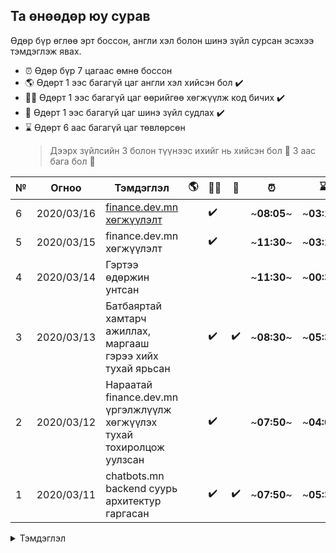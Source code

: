 ## Та өнөөдөр юу сурав

Өдөр бүр өглөө эрт боссон, англи хэл болон шинэ зүйл сурсан эсэхээ тэмдэглэж явах.

- :alarm_clock: Өдөр бүр 7 цагаас өмнө боссон
- :earth_americas: Өдөрт 1 ээс багагүй цаг англи хэл хийсэн бол :heavy_check_mark:
- :man_technologist: Өдөрт 1 ээс багагүй цаг өөрийгөө хөгжүүлж код бичих :heavy_check_mark:
- :open_book: Өдөрт 1 ээс багагүй цаг шинэ зүйл судлах :heavy_check_mark:
- :hourglass: Өдөрт 6 аас багагүй цаг төвлөрсөн
  > Дээрх зүйлсийн 3 болон түүнээс ихийг нь хийсэн бол :triangular_flag_on_post: 3 аас бага бол :poop:

| №   | Огноо      | Тэмдэглэл                                                              | :earth_americas: | :man_technologist: | :open_book:        | :alarm_clock: | :hourglass: |        |
| --- | ---------- | ---------------------------------------------------------------------- | ---------------- | ------------------ | ------------------ | ------------- | ----------- | ------ |
| 6   | 2020/03/16 | [finance.dev.mn хөгжүүлэлт](#6-дахь-өдөр-20200316)                     |                  | :heavy_check_mark: |                    | ~**08:05**~   | ~**03:12**~ | :poop: |
| 5   | 2020/03/15 | finance.dev.mn хөгжүүлэлт                                              |                  | :heavy_check_mark: |                    | ~**11:30**~   | ~**03:12**~ | :poop: |
| 4   | 2020/03/14 | Гэртээ өдөржин унтсан                                                  |                  |                    |                    | ~**11:30**~   | ~**00:37**~ | :poop: |
| 3   | 2020/03/13 | Батбаяртай хамтарч ажиллах, маргааш гэрээ хийх тухай ярьсан            |                  | :heavy_check_mark: | :heavy_check_mark: | ~**08:30**~   | ~**05:39**~ | :poop: |
| 2   | 2020/03/12 | Нараатай finance.dev.mn үргэлжлүүлж хөгжүүлэх тухай тохиролцож уулзсан |                  | :heavy_check_mark: |                    | ~**07:50**~   | ~**04:09**~ | :poop: |
| 1   | 2020/03/11 | chatbots.mn backend суурь архитектур гаргасан                          |                  | :heavy_check_mark: | :heavy_check_mark: | ~**07:50**~   | ~**05:39**~ | :poop: |

<details>
  <summary>Тэмдэглэл</summary>
  
  ### 6-дахь өдөр 2020.03.16

##### (finance)

**Өнөөдрийн үйл явц**: Finance system ийг хөгжүүлэлтийг хийж шөнийн 3 өнгөртөл суусан .

**Тэмдэглэл:** Бүх хийсэн ажлуудаа нарын төлөвлөж таск гаргаж явах, төвлөрсөн цагаа нарын тэмдэглэж явах

**Холбоос:** [finance.dev.mn](http://finance.dev.mn)

</details>

